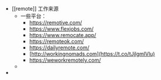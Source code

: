 - [[remote]] 工作来源
	- 一些平台：
		- https://remotive.com/
		- https://www.flexjobs.com/
		- https://www.remocate.app/
		- https://remoteok.com/
		- https://dailyremote.com/
		- [http://workingnomads.com](https://t.co/tJjlgmlVlu)
		- https://weworkremotely.com/
	-
-